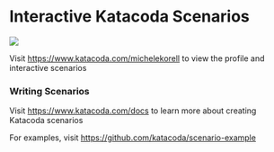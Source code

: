# Interactive Katacoda Scenarios

[![](http://shields.katacoda.com/katacoda/michelekorell/count.svg)](https://www.katacoda.com/michelekorell "Get your profile on Katacoda.com")

Visit https://www.katacoda.com/michelekorell to view the profile and interactive scenarios

### Writing Scenarios
Visit https://www.katacoda.com/docs to learn more about creating Katacoda scenarios

For examples, visit https://github.com/katacoda/scenario-example
